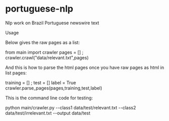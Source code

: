 # portuguese-nlp
Nlp work on Brazil Portuguese newswire text


Usage

Below gives the raw pages as a list:

from main import crawler
pages = [] ; crawler.crawl("data/relevant.txt",pages)

And this is how to parse the html pages once you have raw pages as html in list pages:

training = [] ; test = []
label = True
crawler.parse_pages(pages,training,test,label)

This is the command line code for testing:

python main/crawler.py --class1 data/test/relevant.txt --class2 data/test/irrelevant.txt --output data/test
